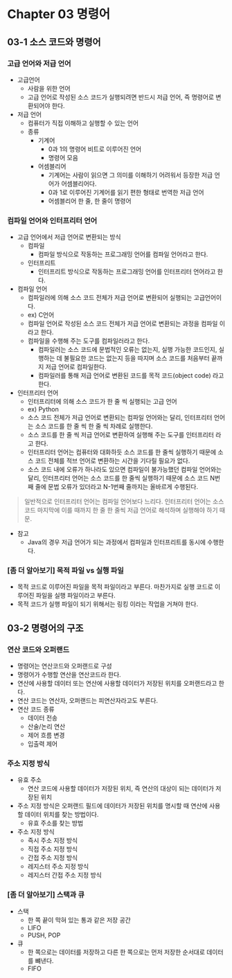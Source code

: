 # **Chapter 03 명령어**

## 03-1 소스 코드와 명령어

### 고급 언어와 저급 언어

- 고급언어
    - 사람을 위한 언어
    - 고급 언어로 작성된 소스 코드가 실행되려면 반드시 저급 언어, 즉 명령어로 변환되어야 한다.
- 저급 언어
    - 컴퓨터가 직접 이해하고 실행할 수 있는 언어
    - 종류
        - 기계어
            - 0과 1의 명령어 비트로 이루어진 언어
            - 명령어 모음
        - 어셈블리어
            - 기계어는 사람이 읽으면 그 의미를 이해하기 어려워서 등장한 저급 언어가 어셈블리어다.
            - 0과 1로 이루어진 기계어를 읽기 편한 형태로 번역한 저급 언어
            - 어셈블리어 한 줄, 한 줄이 명령어

### 컴파일 언어와 인터프리터 언어

- 고급 언어에서 저급 언어로 변환되는 방식
    - 컴파일
        - 컴파일 방식으로 작동하는 프로그래밍 언어를 컴파일 언어라고 한다.
    - 인터프리트
        - 인터프리트 방식으로 작동하는 프로그래밍 언어를 인터프리터 언어라고 한다.
- 컴파일 언어
    - 컴파일러에 의해 소스 코드 전체가 저급 언어로 변환되어 실행되는 고급언어이다.
    - ex) C언어
    - 컴파일 언어로 작성된 소스 코드 전체가 저급 언어로 변환되는 과정을 컴파일 이라고 한다.
    - 컴파일을 수행해 주는 도구를 컴파일러라고 한다.
        - 컴파일러는 소스 코드에 문법적인 오류는 없는지, 실행 가능한 코드인지, 실행하는 데 불필요한 코드는 없는지 등을 따지며 소스 코드를 처음부터 끝까지 저급 언어로 컴파일한다.
        - 컴파일러를 통해 저급 언어로 변환된 코드를 목적 코드(object code) 라고 한다.
- 인터프리터 언어
    - 인터프리터에 의해 소스 코드가 한 줄 씩 실행되는 고급 언어
    - ex) Python
    - 소스 코드 전체가 저급 언어로 변환되는 컴파일 언어와는 달리, 인터프리터 언어는 소스 코드를 한 줄 씩 한 줄 씩 차례로 실행한다.
    - 소스 코드를 한 줄 씩 저급 언어로 변환하여 실행해 주는 도구를 인터프리터 라고 한다.
    - 인터프리터 언어는 컴퓨터와 대화하듯 소스 코드를 한 줄씩 실행하기 때문에 소스 코드 전체를 적브 언어로 변환하는 시간을 기다릴 필요가 없다.
    - 소스 코드 내에 오류가 하나라도 있으면 컴파일이 불가능했던 컴파일 언어와는 달리, 인터프리터 언어는 소스 코드를 한 줄씩 실행하기 때문에 소스 코드 N번째 줄에 문법 오류가 있더라고 N-1번째 줄까지는 올바르게 수행된다.

> 일반적으로 인터프리터 언어는 컴파일 언어보다 느리다. 인터프리터 언어는 소스 코드 마지막에 이를 때까지 한 줄 한 줄씩 저급 언어로 해석하며 실행해야 하기 때문.
>
- 참고
    - Java의 경우 저급 언어가 되는 과정에서 컴파일과 인터프리트를 동시에 수행한다.

### [좀 더 알아보기] 목적 파일 vs 실행 파일

- 목적 코드로 이루어진 파일을 목적 파일이라고 부른다. 마찬가지로 실행 코드로 이루어진 파일을 실행 파일이라고 부른다.
- 목적 코드가 실행 파일이 되기 위해서는 링킹 이라는 작업을 거쳐야 한다.

## 03-2 명령어의 구조

### 연산 코드와 오퍼랜드

- 명령어는 연산코드와 오퍼랜드로 구성
- 명령어가 수행할 연산을 연산코드라 한다.
- 연산에 사용할 데이터 또는 연산에 사용할 데이터가 저장된 위치를 오퍼랜드라고 한다.
- 연산 코드는 연산자, 오퍼랜드는 피연산자라고도 부른다.
- 연산 코드 종류
    - 데이터 전송
    - 산술/논리 연산
    - 제어 흐름 변경
    - 입출력 제어

### 주소 지정 방식

- 유효 주소
    - 연산 코드에 사용할 데이터가 저장된 위치, 즉 연산의 대상이 되는 데이터가 저장된 위치
- 주소 지정 방식은 오퍼랜드 필드에 데이터가 저장된 위치를 명시할 때 연산에 사용할 데이터 위치를 찾는 방법이다.
    - 유효 주소를 찾는 방법
- 주소 지정 방식
    - 즉시 주소 지정 방식
    - 직접 주소 지정 방식
    - 간접 주소 지정 방식
    - 레지스터 주소 지정 방식
    - 레지스터 간접 주소 지정 방식

### [좀 더 알아보기] 스택과 큐

- 스택
    - 한 쪽 끝이 막혀 있는 통과 같은 저장 공간
    - LIFO
    - PUSH, POP
- 큐
    - 한 쪽으로는 데이터를 저장하고 다른 한 쪽으로는 먼저 저장한 순서대로 데이터를 뺴낸다.
    - FIFO